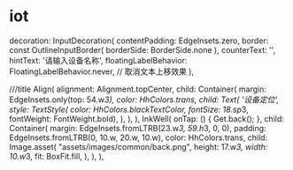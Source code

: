 # iot


decoration: InputDecoration(
                  contentPadding: EdgeInsets.zero,
                  border: const OutlineInputBorder(
                      borderSide: BorderSide.none
                  ),
                  counterText: '',
                  hintText: '请输入设备名称',
                  floatingLabelBehavior: FloatingLabelBehavior.never, // 取消文本上移效果
                ),


///title
                        Align(
                          alignment: Alignment.topCenter,
                          child: Container(
                            margin: EdgeInsets.only(top: 54.w*3),
                            color: HhColors.trans,
                            child: Text(
                              '设备定位',
                              style: TextStyle(
                                  color: HhColors.blackTextColor,
                                  fontSize: 18.sp*3,
                                  fontWeight: FontWeight.bold),
                            ),
                          ),
                        ),
                        InkWell(
                          onTap: () {
                            Get.back();
                          },
                          child: Container(
                            margin: EdgeInsets.fromLTRB(23.w*3, 59.h*3, 0, 0),
                            padding: EdgeInsets.fromLTRB(0, 10.w, 20.w, 10.w),
                            color: HhColors.trans,
                            child: Image.asset(
                              "assets/images/common/back.png",
                              height: 17.w*3,
                              width: 10.w*3,
                              fit: BoxFit.fill,
                            ),
                          ),
                        ),
